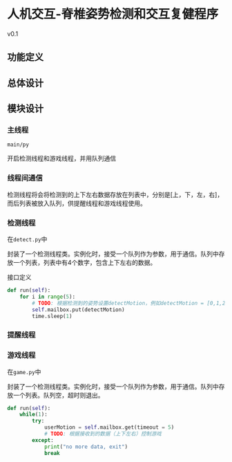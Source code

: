 # 人机交互-脊椎姿势检测和交互复健程序
v0.1
## 功能定义
## 总体设计
## 模块设计
### 主线程
`main/py`

开启检测线程和游戏线程，并用队列通信
### 线程间通信
检测线程将会将检测到的上下左右数据存放在列表中，分别是[上，下，左，右]，而后列表被放入队列，供提醒线程和游戏线程使用。


### 检测线程
在`detect.py`中

封装了一个检测线程类。实例化时，接受一个队列作为参数，用于通信。队列中存放一个列表，列表中有4个数字，包含上下左右的数据。

接口定义
```python
def run(self):
    for i in range(5):
        # TODO: 根据检测到的姿势设置detectMotion，例如detectMotion = [0,1,2,3]
        self.mailbox.put(detectMotion)
        time.sleep(1)
```

### 提醒线程

### 游戏线程
在`game.py`中

封装了一个检测线程类。实例化时，接受一个队列作为参数，用于通信。队列中存放一个列表。队列空，超时则退出。

```python
def run(self):  
    while(1):
        try:
            userMotion = self.mailbox.get(timeout = 5)
            # TODO: 根据接收到的数据（上下左右）控制游戏
        except:
            print("no more data, exit")
            break
```




